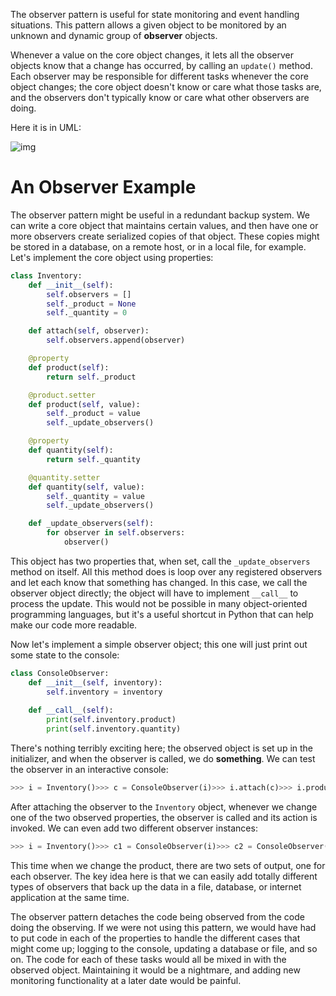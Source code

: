 The observer pattern is useful  for state monitoring and event handling situations. This pattern allows  a given object to be monitored by an unknown and dynamic group of **observer** objects.

Whenever a value on the core object changes, it lets all the observer objects know that a change has occurred, by calling an `update()`  method. Each observer may be responsible for different tasks whenever  the core object changes; the core object doesn't know or care what those  tasks are, and the observers don't typically know or care what other  observers are doing.

Here it is in UML:

![img](https://static.packt-cdn.com/products/9781789615852/graphics/62e8018a-3452-4108-b6c0-355ca5ec8b97.png)

# An Observer Example

The observer pattern might be useful in a redundant  backup system. We can write a core object that maintains certain  values, and then have one or more observers create serialized copies of  that object. These copies might be stored in a database, on a remote  host, or in a local file, for example. Let's implement the core object  using properties:

```python
class Inventory:
    def __init__(self):
        self.observers = []
        self._product = None
        self._quantity = 0

    def attach(self, observer):
        self.observers.append(observer)

    @property
    def product(self):
        return self._product

    @product.setter
    def product(self, value):
        self._product = value
        self._update_observers()

    @property
    def quantity(self):
        return self._quantity

    @quantity.setter
    def quantity(self, value):
        self._quantity = value
        self._update_observers()

    def _update_observers(self):
        for observer in self.observers:
            observer()
```

This object has two properties that, when set, call the `_update_observers`  method on itself. All this method does is loop over any registered  observers and let each know that something has changed. In this case, we  call the observer object directly; the object will have to implement `__call__`  to process the update. This would not be possible in many  object-oriented programming languages, but it's a useful shortcut in  Python that can help make our code more readable.

Now let's implement a simple observer object; this one will just print out some state to the console:

```python
class ConsoleObserver: 
    def __init__(self, inventory): 
        self.inventory = inventory 
 
    def __call__(self): 
        print(self.inventory.product) 
        print(self.inventory.quantity) 
```

There's  nothing terribly exciting here; the observed object is set up in the  initializer, and when the observer is called, we do **something**. We can test the observer in an interactive console:

```python
>>> i = Inventory()>>> c = ConsoleObserver(i)>>> i.attach(c)>>> i.product = "Widget"Widget0>>> i.quantity = 5Widget5
```

After attaching the observer to the `Inventory`  object, whenever we change one of the two observed properties, the  observer is called and its action is invoked. We can even add two  different observer instances:

```python
>>> i = Inventory()>>> c1 = ConsoleObserver(i)>>> c2 = ConsoleObserver(i)>>> i.attach(c1)>>> i.attach(c2)>>> i.product = "Gadget"Gadget0Gadget0
```

This  time when we change the product, there are two sets of output, one for  each observer. The key idea here is that we can easily add totally  different types of observers that back up the data in a file, database,  or internet application at the same time.

The observer pattern  detaches the code being observed from the code doing the observing. If  we were not using this pattern, we would have had to put code in each of  the properties  to handle the different cases that might come up; logging to the  console, updating a database or file, and so on. The code for each of  these tasks would all be mixed in with the observed object. Maintaining  it would be a nightmare, and adding new monitoring functionality at a  later date would be painful.